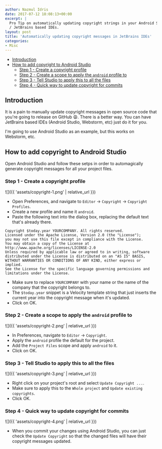 ```yaml
---
author: Nazmul Idris
date: 2017-07-12 18:08:13+00:00
excerpt: | 
  Pro Tip on automatically updating copyright strings in your Android Studio
  / JetBrains based IDEs.
layout: post
title: 'Automatically updating copyright messages in JetBrains IDEs'
categories:
- Misc
---
```


<!-- START doctoc generated TOC please keep comment here to allow auto update -->
<!-- DON'T EDIT THIS SECTION, INSTEAD RE-RUN doctoc TO UPDATE -->


- [Introduction](#introduction)
- [How to add copyright to Android Studio](#how-to-add-copyright-to-android-studio)
  - [Step 1 - Create a copyright profile](#step-1---create-a-copyright-profile)
  - [Step 2 - Create a scope to apply the `android` profile to](#step-2---create-a-scope-to-apply-the-android-profile-to)
  - [Step 3 - Tell Studio to apply this to all the files](#step-3---tell-studio-to-apply-this-to-all-the-files)
  - [Step 4 - Quick way to update copyright for commits](#step-4---quick-way-to-update-copyright-for-commits)

<!-- END doctoc generated TOC please keep comment here to allow auto update -->

## Introduction

It is a pain to manually update copyright messages in open source code that you're going to release on GitHub 😩. There is a better way. You can have JetBrains based IDEs (Android Studio, Webstorm, etc) just do it for you.

I'm going to use Android Studio as an example, but this works on Webstorm, etc.

## How to add copyright to Android Studio

Open Android Studio and follow these setps in order to automagically generate copyright messages for all your project files.

### Step 1 - Create a copyright profile

![]({{ 'assets/copyright-1.png' | relative_url }})

* Open Preferences, and navigate to `Editor` -> `Copyright` -> `Copyright Profiles`.
* Create a new profile and name it `android`.
* Paste the following text into the dialog box, replacing the default text that's already there.

```text
Copyright $today.year YOURCOMPANY. All rights reserved.
Licensed under the Apache License, Version 2.0 (the "License");
you may not use this file except in compliance with the License.
You may obtain a copy of the License at
http://www.apache.org/licenses/LICENSE-2.0
Unless required by applicable law or agreed to in writing, software
distributed under the License is distributed on an "AS IS" BASIS,
WITHOUT WARRANTIES OR CONDITIONS OF ANY KIND, either express or implied.
See the License for the specific language governing permissions and
limitations under the License.
```

* Make sure to replace `YOURCOMPANY` with your name or the name of the company that the copyright belongs to.
* The `$today.year` snippet is a Velocity template string that just inserts the current year into the copyright message when it's updated.
* Click on OK.

### Step 2 - Create a scope to apply the `android` profile to

![]({{ 'assets/copyright-2.png' | relative_url }})

* In Preferences, navigate to `Editor` -> `Copyright`.
* Apply the `android` profile the default for the project.
* Add the `Project Files` scope and apply `android` to it.
* Click on OK.

### Step 3 - Tell Studio to apply this to all the files

![]({{ 'assets/copyright-3.png' | relative_url }})

* Right click on your project's root and select `Update Copyright ...`.
* Make sure to apply this to the `Whole project` and `Update existing copyrights`.
* Click OK.

### Step 4 - Quick way to update copyright for commits

![]({{ 'assets/copyright-4.png' | relative_url }})

* When you commit your changes using Android Studio, you can just check the `Update Copyright` so that the changed files will have their copyright messages updated.
